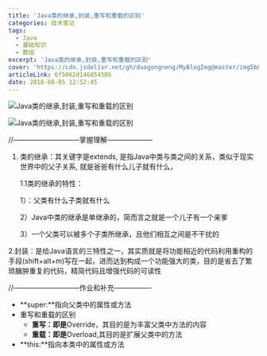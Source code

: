 ```yaml
---
title: 'Java类的继承,封装,重写和重载的区别'
categories: 技术笔记
tags:
  - Java
  - 基础知识
  - 数组
excerpt: 'Java类的继承,封装,重写和重载的区别'
cover: 'https://cdn.jsdelivr.net/gh/duogongneng/MyBlogImg@master/img5b8543db4229c.png'
articleLink: 6f5062d146854505
date: 2018-08-05 12:52:45
---
```


![Java类的继承,封装,重写和重载的区别](https://cdn.jsdelivr.net/gh/duogongneng/MyBlogImg@master/img5b8543db4229c.png "Java类的继承,封装,重写和重载的区别")

![Java类的继承,封装,重写和重载的区别](https://cdn.jsdelivr.net/gh/duogongneng/MyBlogImg@master/img5b8543f4b47e1.png "Java类的继承,封装,重写和重载的区别")

//—————————–掌握理解——————–

1. 类的继承：其关键字是extends, 是指Java中类与类之间的关系，类似于现实世界中的父子关系, 就是爸爸有什么儿子就有什么，

   1.1类的继承的特性：

   1）：父类有什么子类就有什么

   2）Java中类的继承是单继承的，简而言之就是一个儿子有一个亲爹

   3）一个父类可以被多个子类所继承，且他们相互之间是不干扰的

2.封装：是给Java语言的三特性之一，其实质就是将功能相近的代码利用重构的手段(shift+alt+m)写在一起，进而达到构成一个功能强大的类，目的是省去了繁琐臃肿重复的代码，精简代码且增强代码的可读性

//—————————–作业和补充—————-

- **super:**指向父类中的属性或方法
- 重写和重载的区别
  - **重写：即是**Override，其目的是为丰富父类中方法的内容
  - **重载：即是**Overload,其目的是扩展父类中的方法
- **this:**指向本类中的属性或方法